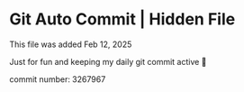 # Git Auto Commit | Hidden File

This file was added Feb 12, 2025

Just for fun and keeping my daily git commit active 🤪

commit number: 3267967
